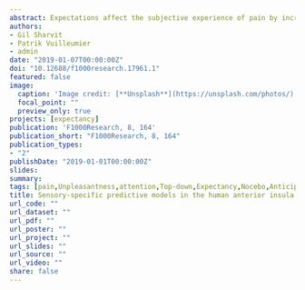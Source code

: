 ```yaml
---
abstract: Expectations affect the subjective experience of pain by increasing sensitivity to noxious events, an effect underlain by brain regions such as the insula. However, it has been debated whether these neural processes operate on pain-specific information or on more general signals encoding expectation of unpleasant events. To dissociate these possibilities, two independent studies (Sharvit et al., 2018, Pain; Fazeli and Büchel, 2018, J. Neurosci) implemented a cross-modal expectancy paradigm, testing whether responses to pain could also be modulated by the expectation of similarly unpleasant, but painless, events. Despite their differences, the two studies report remarkably convergent (and in some cases complementary) findings. First, the middle-anterior insula response to noxious stimuli is modulated only by expectancy of pain but not of painless adverse events, suggesting coding of pain-specific information. Second, sub-portions of the middle-anterior insula mediate different aspects of pain predictive coding, related to expectancy and prediction error. Third, complementary expectancy effects are also observed for other negative experiences (i.e., disgust), suggesting that the insular cortex holds prospective models of a wide range of events concerning their sensory-specific features. Taken together, these studies have strong theoretical implications on the functional properties of the insular cortex.
authors:
- Gil Sharvit
- Patrik Vuilleumier
- admin
date: "2019-01-07T00:00:00Z"
doi: "10.12688/f1000research.17961.1"
featured: false
image: 
  caption: 'Image credit: [**Unsplash**](https://unsplash.com/photos/)'
  focal_point: ""
  preview_only: true
projects: [expectancy]
publication: 'F1000Research, 8, 164'
publication_short: "F1000Research, 8, 164"
publication_types:
- "2"
publishDate: "2019-01-01T00:00:00Z"
slides: 
summary:
tags: [pain,Unpleasantness,attention,Top-down,Expectancy,Nocebo,Anticipation,Bayesian Coding,Insula]
title: Sensory-specific predictive models in the human anterior insula
url_code: ""
url_dataset: ""
url_pdf: ""
url_poster: ""
url_project: ""
url_slides: ""
url_source: ""
url_video: ""
share: false
---
```

